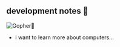 ## development notes 👋

![Gopher🦝](https://blog.jetbrains.com/wp-content/uploads/2021/02/Go_8001611039611515.gif)

- i want to learn more about computers...
